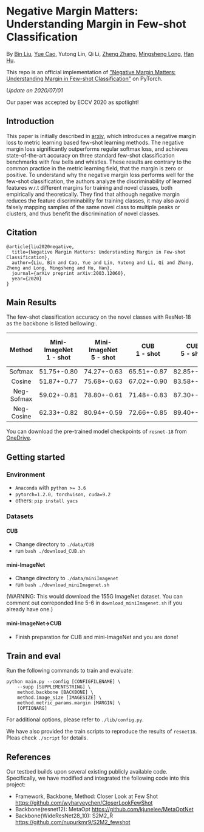 # Negative Margin Matters: Understanding Margin in Few-shot Classification

By [Bin Liu](https://scholar.google.com/citations?user=-RYlJvYAAAAJ&hl=zh-CN), [Yue Cao](http://yue-cao.me), Yutong Lin, Qi Li, [Zheng Zhang](https://www.microsoft.com/en-us/research/people/zhez/), [Mingsheng Long](http://ise.thss.tsinghua.edu.cn/~mlong/), [Han Hu](https://ancientmooner.github.io/).

This repo is an official implementation of ["Negative Margin Matters: Understanding Margin in Few-shot Classification"](https://arxiv.org/abs/2003.12060) on PyTorch.

*Update on 2020/07/01*

Our paper was accepted by ECCV 2020 as spotlight!

## Introduction

This paper is initially described in [arxiv](https://arxiv.org/abs/2003.12060), which introduces a negative margin loss to metric learning based few-shot learning methods. The negative margin loss significantly outperforms regular softmax loss, and achieves state-of-the-art accuracy on three standard few-shot classification benchmarks with few bells and whistles. These results are contrary to the common practice in the metric learning field, that the margin is zero or positive. To understand why the negative margin loss performs well for the few-shot classification, the authors analyze the discriminability of learned features w.r.t different margins for training and novel classes, both empirically and theoretically. They find that although negative margin reduces the feature discriminability for training classes, it may also avoid falsely mapping samples of the same novel class to multiple peaks or clusters, and thus benefit the discrimination of novel classes. 

## Citation

```
@article{liu2020negative,
  title={Negative Margin Matters: Understanding Margin in Few-shot Classification},
  author={Liu, Bin and Cao, Yue and Lin, Yutong and Li, Qi and Zhang, Zheng and Long, Mingsheng and Hu, Han},
  journal={arXiv preprint arXiv:2003.12060},
  year={2020}
}
```

## Main Results

The few-shot classification accuracy on the novel classes with ResNet-18 as the backbone is listed bellowing:.

| Method     | Mini-ImageNet<br/>1 - shot | Mini-ImageNet<br/>5 - shot | CUB<br/>1 - shot | CUB<br/>5 - shot | Mini-ImageNet -> CUB<br/>5-shot |
| :---------------------: | :-------------------------------------------------: | :-------------------------------------------------: | :--------------------------------------: | :--------------------------------------: | :-------------------------------------------------------: |
| Softmax    | 51.75+-0.80                                       | 74.27+-0.63                                       | 65.51+-0.87                            | 82.85+-0.55                            | 65.57+-0.70                                             |
| Cosine     | 51.87+-0.77                                       | 75.68+-0.63                                       | 67.02+-0.90                            | 83.58+-0.54                            | 62.04+-0.76                                             |
| Neg-Sofmax | 59.02+-0.81                                       | 78.80+-0.61                                       | 71.48+-0.83                            | 87.30+-0.48                            | 69.30+-0.73                                             |
| Neg-Cosine | 62.33+-0.82                                       | 80.94+-0.59                                       | 72.66+-0.85                            | 89.40+-0.43                            | 67.03+-0.76                                             |

 You can download the pre-trained model checkpoints of `resnet-18` from [OneDrive](https://1drv.ms/u/s!AsaPPmtCAq08pRM54_CuGPFbfgUz?e=ydjBfW).

## Getting started

### Environment

 - `Anaconda` with `python >= 3.6`
 - `pytorch=1.2.0, torchvison, cuda=9.2`
 - others: `pip install yacs`

### Datasets

#### CUB

* Change directory to `./data/CUB`
* run `bash ./download_CUB.sh`

#### mini-ImageNet

* Change directory to `./data/miniImagenet`
* run `bash ./download_miniImagenet.sh` 

(WARNING: This would download the 155G ImageNet dataset. You can comment out correponded line 5-6 in `download_miniImagenet.sh` if you already have one.) 

#### mini-ImageNet->CUB

* Finish preparation for CUB and mini-ImageNet and you are done!

## Train and eval

Run the following commands to train and evaluate:

```
python main.py --config [CONFIGFILENAME] \
    --supp [SUPPLEMENTSTRING] \
    method.backbone [BACKBONE] \
    method.image_size [IMAGESIZE] \
    method.metric_params.margin [MARGIN] \
    [OPTIONARG]
```

 For additional options, please refer to `./lib/config.py`.

We have also provided the train scripts to reproduce the results of `resnet18`. Pleas check `./script` for details.

## References
Our testbed builds upon several existing publicly available code. Specifically, we have modified and integrated the following code into this project:

* Framework, Backbone, Method: Closer Look at Few Shot
https://github.com/wyharveychen/CloserLookFewShot
* Backbone(resnet12): MetaOpt
https://github.com/kjunelee/MetaOptNet
* Backbone(WideResNet28_10): S2M2_R
https://github.com/nupurkmr9/S2M2_fewshot
